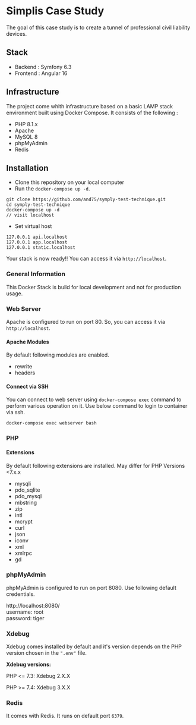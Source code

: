 



# Simplis Case Study
The goal of this case study is to create a tunnel of professional civil liability devices.

## Stack
- Backend : Symfony 6.3
- Frontend : Angular 16


## Infrastructure
The project come whith infrastructure based on a basic LAMP stack environment built using Docker Compose. It consists of the following :

- PHP 8.1.x
- Apache
- MySQL 8
- phpMyAdmin
- Redis

## Installation

- Clone this repository on your local computer
- Run the `docker-compose up -d`.

```shell
git clone https://github.com/and75/symply-test-technique.git
cd symply-test-technique
docker-compose up -d
// visit localhost
```

- Set virtual host 
```shell
127.0.0.1 api.localhost
127.0.0.1 app.localhost
127.0.0.1 static.localhost
```

Your stack is now ready!! You can access it via `http://localhost`.


### General Information

This Docker Stack is build for local development and not for production usage.

### Web Server

Apache is configured to run on port 80. So, you can access it via `http://localhost`.

#### Apache Modules

By default following modules are enabled.

- rewrite
- headers

#### Connect via SSH

You can connect to web server using `docker-compose exec` command to perform various operation on it. Use below command to login to container via ssh.

```shell
docker-compose exec webserver bash
```

### PHP

#### Extensions

By default following extensions are installed.
May differ for PHP Versions <7.x.x

- mysqli
- pdo_sqlite
- pdo_mysql
- mbstring
- zip
- intl
- mcrypt
- curl
- json
- iconv
- xml
- xmlrpc
- gd

### phpMyAdmin

phpMyAdmin is configured to run on port 8080. Use following default credentials.

http://localhost:8080/  
username: root  
password: tiger

### Xdebug

Xdebug comes installed by default and it's version depends on the PHP version chosen in the `".env"` file.

**Xdebug versions:**

PHP <= 7.3: Xdebug 2.X.X

PHP >= 7.4: Xdebug 3.X.X

### Redis

It comes with Redis. It runs on default port `6379`.